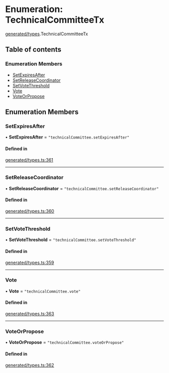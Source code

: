 # Enumeration: TechnicalCommitteeTx

[generated/types](../wiki/generated.types).TechnicalCommitteeTx

## Table of contents

### Enumeration Members

- [SetExpiresAfter](../wiki/generated.types.TechnicalCommitteeTx#setexpiresafter)
- [SetReleaseCoordinator](../wiki/generated.types.TechnicalCommitteeTx#setreleasecoordinator)
- [SetVoteThreshold](../wiki/generated.types.TechnicalCommitteeTx#setvotethreshold)
- [Vote](../wiki/generated.types.TechnicalCommitteeTx#vote)
- [VoteOrPropose](../wiki/generated.types.TechnicalCommitteeTx#voteorpropose)

## Enumeration Members

### SetExpiresAfter

• **SetExpiresAfter** = ``"technicalCommittee.setExpiresAfter"``

#### Defined in

[generated/types.ts:361](https://github.com/PolymeshAssociation/polymesh-sdk/blob/46129005/src/generated/types.ts#L361)

___

### SetReleaseCoordinator

• **SetReleaseCoordinator** = ``"technicalCommittee.setReleaseCoordinator"``

#### Defined in

[generated/types.ts:360](https://github.com/PolymeshAssociation/polymesh-sdk/blob/46129005/src/generated/types.ts#L360)

___

### SetVoteThreshold

• **SetVoteThreshold** = ``"technicalCommittee.setVoteThreshold"``

#### Defined in

[generated/types.ts:359](https://github.com/PolymeshAssociation/polymesh-sdk/blob/46129005/src/generated/types.ts#L359)

___

### Vote

• **Vote** = ``"technicalCommittee.vote"``

#### Defined in

[generated/types.ts:363](https://github.com/PolymeshAssociation/polymesh-sdk/blob/46129005/src/generated/types.ts#L363)

___

### VoteOrPropose

• **VoteOrPropose** = ``"technicalCommittee.voteOrPropose"``

#### Defined in

[generated/types.ts:362](https://github.com/PolymeshAssociation/polymesh-sdk/blob/46129005/src/generated/types.ts#L362)
